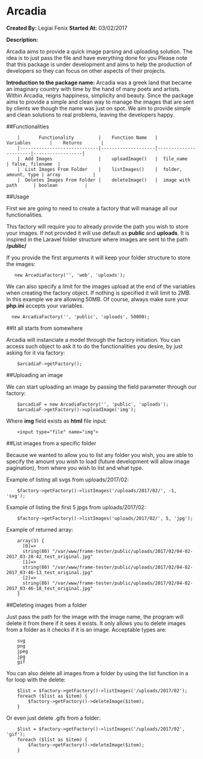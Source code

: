 # Arcadia

**Created By:** Legiai Fenix
**Started At:** 03/02/2017

**Description:**

Arcadia aims to provide a quick image parsing and uploading solution. The idea is to just pass the file and have everything done for you
Please note that this package is under development and aims to help the production of developers so they can focus on other aspects
of their projects.

**Introduction to the package name:**
Arcadia was a greek land that became an imaginary country with time by the hand of many poets and artists. Within Arcadia,
reigns happiness, simplicity and beauty.
Since the package aims to provide a simple and clean way to manage the images that are sent by clients we though the name
was just on spot. We aim to provide simple and clean solutions to real problems, leaving the developers happy.

##Functionalities

```
    |       Functionality         |    Function Name   |       Variables       |    Returns       |
    |-----------------------------|--------------------|-----------------------|------------------|
    |  Add Images                 |    uploadImage()   |  file_name            | false, filename  |
    |  List Images From Folder    |    listImages()    |  folder, amount, type | array            |
    |  Deletes Images From Folder |    deleteImage()   |  image with path      | boolean          |
```

##Usage

First we are going to need to create a factory that will manage all our functionalities.

This factory will require you to already provide the path you wish to store your images.
If not provided it will use default as **public** and **uploads**. It is inspired in the Laravel
folder structure where images are sent to the path **<project>/public/<any folder you wish to store the images within>**

If you provide the first arguments it will keep your folder structure to store the images:

```
   new ArcadiaFactory('', 'web', 'uploads');
```

We can also specify a limit for the images upload at the end of the variables when creating the factory object.
If nothing is specified it will limit to 2MB.
In this example we are allowing 50MB. Of course, always make sure your **php.ini** accepts your variables.

```
  new ArcadiaFactory('', 'public', 'uploads', 50000);
```

##It all starts from somewhere

Arcadia will instanciate a model through the factory initiation. You can access such object to ask it to do the functionalities
you desire, by just asking for it via factory:

```
    $arcadiaF->getFactory();
```

##Uploading an image

We can start uploading an image by passing the field parameter through our factory:

```
    $arcadiaF = new ArcadiaFactory('', 'public', 'uploads');
    $arcadiaF->getFactory()->uploadImage('img');
```

Where **img** field exists as **html** file input:

```
    <input type="file" name="img">
```

##List images from a specific folder

Because we wanted to allow you to list any folder you wish, you are able to specify the amount you wish to load
(future development will allow image pagination), from where you wish to list and what type.

Example of listing all svgs from uploads/2017/02:

```
    $factory->getFactory()->listImages('/uploads/2017/02/', -1, 'svg');
```

Example of listing the first 5 jpgs from uploads/2017/02:

```
    $factory->getFactory()->listImages('uploads/2017/02/', 5, 'jpg');
```

Example of returned array:

```
    array(3) {
      [0]=>
      string(80) "/var/www/frame-tester/public/uploads/2017/02/04-02-2017_03-28-42_test_original.jpg"
      [1]=>
      string(80) "/var/www/frame-tester/public/uploads/2017/02/04-02-2017_03-46-13_test_original.jpg"
      [2]=>
      string(80) "/var/www/frame-tester/public/uploads/2017/02/04-02-2017_03-46-18_test_original.jpg"
    }
```

##Deleting images from a folder

Just pass the path for the image with the image name, the program will delete it from there if it sees it exists.
It only allows you to delete images from a folder as it checks if it is an image.
Acceptable types are:

```
    svg
    png
    jpeg
    jpg
    gif
```

You can also delete all images from a folder by using the list function in a for loop with the delete:

```
    $list = $factory->getFactory()->listImages('/uploads/2017/02');
    foreach ($list as $item) {
    	$factory->getFactory()->deleteImage($item);
    }
```

Or even just delete .gifs from a folder:

```
    $list = $factory->getFactory()->listImages('/uploads/2017/02', 'gif');
    foreach ($list as $item) {
    	$factory->getFactory()->deleteImage($item);
    }
```
